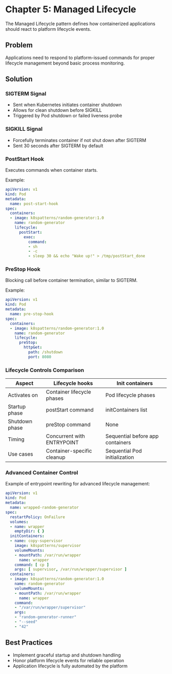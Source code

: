 # Chapter 5: Managed Lifecycle

The Managed Lifecycle pattern defines how containerized applications should react to platform lifecycle events.

## Problem
Applications need to respond to platform-issued commands for proper lifecycle management beyond basic process monitoring.

## Solution

### SIGTERM Signal
- Sent when Kubernetes initiates container shutdown
- Allows for clean shutdown before SIGKILL
- Triggered by Pod shutdown or failed liveness probe

### SIGKILL Signal
- Forcefully terminates container if not shut down after SIGTERM
- Sent 30 seconds after SIGTERM by default

### PostStart Hook
Executes commands when container starts.

Example:
```yaml
apiVersion: v1
kind: Pod
metadata:
  name: post-start-hook
spec:
  containers:
  - image: k8spatterns/random-generator:1.0
    name: random-generator
    lifecycle:
      postStart:
        exec:
          command:
          - sh
          - -c
          - sleep 30 && echo "Wake up!" > /tmp/postStart_done
```

### PreStop Hook
Blocking call before container termination, similar to SIGTERM.

Example:
```yaml
apiVersion: v1
kind: Pod
metadata:
  name: pre-stop-hook
spec:
  containers:
  - image: k8spatterns/random-generator:1.0
    name: random-generator
    lifecycle:
      preStop:
        httpGet:
          path: /shutdown
          port: 8080
```

### Lifecycle Controls Comparison

| Aspect | Lifecycle hooks | Init containers |
|--------|----------------|-----------------|
| Activates on | Container lifecycle phases | Pod lifecycle phases |
| Startup phase | postStart command | initContainers list |
| Shutdown phase | preStop command | None |
| Timing | Concurrent with ENTRYPOINT | Sequential before app containers |
| Use cases | Container-specific cleanup | Sequential Pod initialization |

### Advanced Container Control
Example of entrypoint rewriting for advanced lifecycle management:

```yaml
apiVersion: v1
kind: Pod
metadata:
  name: wrapped-random-generator
spec:
  restartPolicy: OnFailure
  volumes:
  - name: wrapper
    emptyDir: { }
  initContainers:
  - name: copy-supervisor
    image: k8spatterns/supervisor
    volumeMounts:
    - mountPath: /var/run/wrapper
      name: wrapper
    command: [ cp ]
    args: [ supervisor, /var/run/wrapper/supervisor ]
  containers:
  - image: k8spatterns/random-generator:1.0
    name: random-generator
    volumeMounts:
    - mountPath: /var/run/wrapper
      name: wrapper
    command:
    - "/var/run/wrapper/supervisor"
    args:
    - "random-generator-runner"
    - "--seed"
    - "42"
```

## Best Practices
- Implement graceful startup and shutdown handling
- Honor platform lifecycle events for reliable operation
- Application lifecycle is fully automated by the platform
